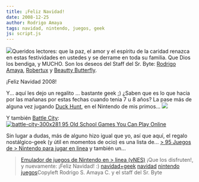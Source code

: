```yaml
---
title: ¡Feliz Navidad!
date: 2008-12-25
author: Rodrigo Amaya
tags: navidad, nintendo, juegos, geek
js: script.js
---
```


[![](http://1.bp.blogspot.com/_ayvorITawE4/SVMwXjZFy8I/AAAAAAAAB0s/JtRqgeeeSVU/s200/%5B58%5D_merry-christmas-blue-style.jpg)](http://1.bp.blogspot.com/_ayvorITawE4/SVMwXjZFy8I/AAAAAAAAB0s/JtRqgeeeSVU/s1600-h/%5B58%5D_merry-christmas-blue-style.jpg)Queridos lectores:
      que la paz, el amor y el espíritu de la caridad renazca en estas festividades en ustedes y se
      derrame en toda su familia. Que Dios los bendiga, y
      MUCHO. Son los deseos del Staff del Sr. Byte: [Rodrigo Amaya](http://www.blogger.com/profile/15626618787991058196), [Robertux](http://www.blogger.com/profile/15615123126956711175) y [Beautty Butterfly](http://www.blogger.com/profile/09232565235954777124).

¡Feliz Navidad 2008!

Y... aquí les dejo un regalito ... bastante geek ;) ¿Saben que es
      lo que hacia por las mañanas por estas fechas cuando tenia 7 u 8 años? La pase más de alguna
      vez jugando [Duck Hunt](http://www.tripletsandus.com/80s/80s_games/duckhunt.htm), en el Nintendo de mis primos...
[![](http://amog.com/wp-content/uploads/2008/11/_duckhunt-300x224.jpg)](http://www.tripletsandus.com/80s/80s_games/duckhunt.htm)

Y también [Battle City](http://www.1980-games.com/us/old-games/nintendo/b/Battle_City/big-game.php):
[![battle-city-300x281 95 Old School Games You Can Play Online](http://amog.com/wp-content/uploads/2008/11/battle-city-300x281.png)](http://www.1980-games.com/us/old-games/nintendo/b/Battle_City/big-game.php)

Sin lugar a dudas, más de alguno hizo igual que yo, así que aquí, el regalo
      nostálgico-geek (y útil en momentos de ocio) es una lista de... [> 95 Juegos de > Nintendo para jugar en linea](http://amog.com/tech/gaming/oldschool-videogames/) y también un...

> [Emulador de juegos de Nintendo en > linea (vNES)](http://www.virtualnes.com/)
¡Que los disfruten!, y nuevamente: ¡Feliz Navidad!
      :)
[navidad+geek](http://www.blogalaxia.com/tags/navidad+geek) [navidad](http://www.blogalaxia.com/tags/navidad) [nintendo](http://www.blogalaxia.com/tags/nintendo) [juegos](http://www.blogalaxia.com/tags/juegos)Copyleft Rodrigo S. Amaya
      C. y el staff del Sr. Byte